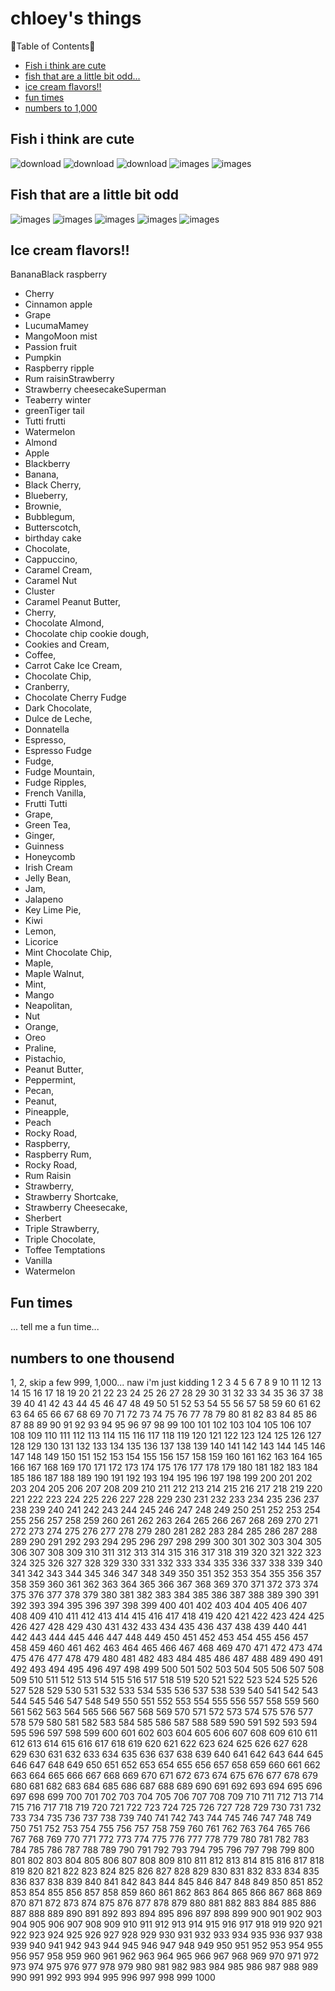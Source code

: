 # chloey's things 

🐢Table of Contents🐧

- [Fish i think are cute](#fish-i-think-are-cute)
- [fish that are a little bit odd...](#fish-that-are-a-little-bit-odd)
- [ice cream flavors!!](#ice-cream-flavors)
- [fun times](#fun-times)
- [numbers to 1,000](#numbers-to-one-thousend)

## Fish i think are cute 


![download](https://github.com/user-attachments/assets/1d42ed79-b5ff-49ff-a9ab-3d8dfb4a6f96)
![download](https://github.com/user-attachments/assets/59f19c94-cd45-4349-84e5-be0f120c06de)
![download](https://github.com/user-attachments/assets/df738ec8-b8f7-4f1a-a19b-09a07591100d)
![images](https://github.com/user-attachments/assets/d92aaffe-6c17-4ae1-8346-6f5ee26d7688)
![images](https://github.com/user-attachments/assets/66f4b160-4b64-4433-b852-40ee6997a329)


## Fish that are a little bit odd
![images](https://github.com/user-attachments/assets/2fb7a4ae-1d2b-4ffe-9873-69ecce517686)
![images](https://github.com/user-attachments/assets/3cd27be6-8358-433e-88a2-b9362b3519b0)
![images](https://github.com/user-attachments/assets/e94c5041-c23e-4317-bc94-1b65f9c2deb4)
![images](https://github.com/user-attachments/assets/e9c3d7f4-8fd0-4948-b8f2-330dffbb38a2)
![images](https://github.com/user-attachments/assets/3cad85bb-dde7-4772-8488-6560f0d67958)


## Ice cream flavors!!
BananaBlack raspberry
- Cherry
- Cinnamon apple
- Grape
- LucumaMamey
- MangoMoon mist
- Passion fruit
- Pumpkin
- Raspberry ripple 
- Rum raisinStrawberry
- Strawberry cheesecakeSuperman
- Teaberry winter
- greenTiger tail
- Tutti frutti
- Watermelon
- Almond
-  Apple
- Blackberry
- Banana,
-  Black Cherry,
-  Blueberry,
-  Brownie,
- Bubblegum,
-  Butterscotch,
-  birthday cake 
- Chocolate,
- Cappuccino,
-  Caramel Cream,
- Caramel Nut
-  Cluster
-  Caramel Peanut Butter,
-  Cherry,
-  Chocolate Almond,
-  Chocolate chip cookie dough,
-  Cookies and Cream,
-  Coffee,
-  Carrot Cake Ice Cream,
-   Chocolate Chip,
-   Cranberry,
-   Chocolate Cherry Fudge
- Dark Chocolate,
- Dulce de Leche,
-  Donnatella
- Espresso,
- Espresso Fudge
- Fudge,
-  Fudge Mountain,
-  Fudge Ripples,
-  French Vanilla,
-  Frutti Tutti
- Grape,
- Green Tea,
- Ginger,
- Guinness
- Honeycomb
- Irish Cream
- Jelly Bean,
- Jam,
- Jalapeno
- Key Lime Pie,
- Kiwi
- Lemon,
- Licorice
- Mint Chocolate Chip,
- Maple,
- Maple Walnut,
- Mint,
-  Mango
- Neapolitan,
- Nut
- Orange,
- Oreo
- Praline,
- Pistachio,
- Peanut Butter,
- Peppermint,
- Pecan,
- Peanut,
- Pineapple,
- Peach
- Rocky Road,
- Raspberry,
- Raspberry Rum,
- Rocky Road,
- Rum Raisin
- Strawberry,
- Strawberry Shortcake,
- Strawberry Cheesecake,
-  Sherbert
- Triple Strawberry,
- Triple Chocolate,
- Toffee Temptations
- Vanilla
- Watermelon


## Fun times

... tell me a fun time...

## numbers to one thousend

1, 2, skip a few 999, 1,000...     naw i'm just kidding 
1
2
3
4
5
6
7
8
9
10
11
12
13
14
15
16
17
18
19
20
21
22
23
24
25
26
27
28
29
30
31
32
33
34
35
36
37
38
39
40
41
42
43
44
45
46
47
48
49
50
51
52
53
54
55
56
57
58
59
60
61
62
63
64
65
66
67
68
69
70
71
72
73
74
75
76
77
78
79
80
81
82
83
84
85
86
87
88
89
90
91
92
93
94
95
96
97
98
99
100
101
102
103
104
105
106
107
108
109
110
111
112
113
114
115
116
117
118
119
120
121
122
123
124
125
126
127
128
129
130
131
132
133
134
135
136
137
138
139
140
141
142
143
144
145
146
147
148
149
150
151
152
153
154
155
156
157
158
159
160
161
162
163
164
165
166
167
168
169
170
171
172
173
174
175
176
177
178
179
180
181
182
183
184
185
186
187
188
189
190
191
192
193
194
195
196
197
198
199
200
201
202
203
204
205
206
207
208
209
210
211
212
213
214
215
216
217
218
219
220
221
222
223
224
225
226
227
228
229
230
231
232
233
234
235
236
237
238
239
240
241
242
243
244
245
246
247
248
249
250
251
252
253
254
255
256
257
258
259
260
261
262
263
264
265
266
267
268
269
270
271
272
273
274
275
276
277
278
279
280
281
282
283
284
285
286
287
288
289
290
291
292
293
294
295
296
297
298
299
300
301
302
303
304
305
306
307
308
309
310
311
312
313
314
315
316
317
318
319
320
321
322
323
324
325
326
327
328
329
330
331
332
333
334
335
336
337
338
339
340
341
342
343
344
345
346
347
348
349
350
351
352
353
354
355
356
357
358
359
360
361
362
363
364
365
366
367
368
369
370
371
372
373
374
375
376
377
378
379
380
381
382
383
384
385
386
387
388
389
390
391
392
393
394
395
396
397
398
399
400
401
402
403
404
405
406
407
408
409
410
411
412
413
414
415
416
417
418
419
420
421
422
423
424
425
426
427
428
429
430
431
432
433
434
435
436
437
438
439
440
441
442
443
444
445
446
447
448
449
450
451
452
453
454
455
456
457
458
459
460
461
462
463
464
465
466
467
468
469
470
471
472
473
474
475
476
477
478
479
480
481
482
483
484
485
486
487
488
489
490
491
492
493
494
495
496
497
498
499
500
501
502
503
504
505
506
507
508
509
510
511
512
513
514
515
516
517
518
519
520
521
522
523
524
525
526
527
528
529
530
531
532
533
534
535
536
537
538
539
540
541
542
543
544
545
546
547
548
549
550
551
552
553
554
555
556
557
558
559
560
561
562
563
564
565
566
567
568
569
570
571
572
573
574
575
576
577
578
579
580
581
582
583
584
585
586
587
588
589
590
591
592
593
594
595
596
597
598
599
600
601
602
603
604
605
606
607
608
609
610
611
612
613
614
615
616
617
618
619
620
621
622
623
624
625
626
627
628
629
630
631
632
633
634
635
636
637
638
639
640
641
642
643
644
645
646
647
648
649
650
651
652
653
654
655
656
657
658
659
660
661
662
663
664
665
666
667
668
669
670
671
672
673
674
675
676
677
678
679
680
681
682
683
684
685
686
687
688
689
690
691
692
693
694
695
696
697
698
699
700
701
702
703
704
705
706
707
708
709
710
711
712
713
714
715
716
717
718
719
720
721
722
723
724
725
726
727
728
729
730
731
732
733
734
735
736
737
738
739
740
741
742
743
744
745
746
747
748
749
750
751
752
753
754
755
756
757
758
759
760
761
762
763
764
765
766
767
768
769
770
771
772
773
774
775
776
777
778
779
780
781
782
783
784
785
786
787
788
789
790
791
792
793
794
795
796
797
798
799
800
801
802
803
804
805
806
807
808
809
810
811
812
813
814
815
816
817
818
819
820
821
822
823
824
825
826
827
828
829
830
831
832
833
834
835
836
837
838
839
840
841
842
843
844
845
846
847
848
849
850
851
852
853
854
855
856
857
858
859
860
861
862
863
864
865
866
867
868
869
870
871
872
873
874
875
876
877
878
879
880
881
882
883
884
885
886
887
888
889
890
891
892
893
894
895
896
897
898
899
900
901
902
903
904
905
906
907
908
909
910
911
912
913
914
915
916
917
918
919
920
921
922
923
924
925
926
927
928
929
930
931
932
933
934
935
936
937
938
939
940
941
942
943
944
945
946
947
948
949
950
951
952
953
954
955
956
957
958
959
960
961
962
963
964
965
966
967
968
969
970
971
972
973
974
975
976
977
978
979
980
981
982
983
984
985
986
987
988
989
990
991
992
993
994
995
996
997
998
999
1000
